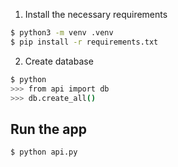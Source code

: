 1. Install the necessary requirements
```bash
$ python3 -m venv .venv
$ pip install -r requirements.txt
```

2. Create database

```bash
$ python
>>> from api import db
>>> db.create_all()
```

## Run the app
```bash
$ python api.py
```